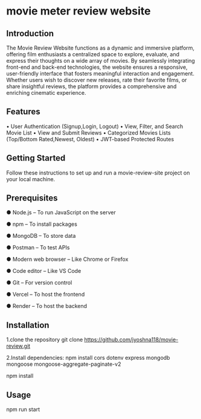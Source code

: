 # movie meter review website
## Introduction
The Movie Review Website functions as a dynamic and immersive platform, offering film enthusiasts a centralized space to explore, evaluate, and express their thoughts on a wide array of movies. By seamlessly integrating front-end and back-end technologies, the website ensures a responsive, user-friendly interface that fosters meaningful interaction and engagement. Whether users wish to discover new releases, rate their favorite films, or share insightful reviews, the platform provides a comprehensive and enriching cinematic experience.

## Features
• User Authentication (Signup,Login, Logout) 
• View, Filter, and Search Movie List 
• View and Submit Reviews 
• Categorized Movies Lists (Top/Bottom Rated,Newest, Oldest) 
• JWT-based Protected Routes

## Getting Started
Follow these instructions to set up and run a movie-review-site project on your local machine.

## Prerequisites
● Node.js – To run JavaScript on the server

● npm – To install packages

● MongoDB – To store data

● Postman – To test APIs

● Modern web browser – Like Chrome or Firefox

● Code editor – Like VS Code

● Git – For version control

● Vercel – To host the frontend

● Render – To host the backend

## Installation
1.clone the repository
git clone https://github.com/jyoshna118/movie-review.git

2.Install dependencies:
npm install cors dotenv express mongodb mongoose mongoose-aggregate-paginate-v2

npm install
## Usage
npm run start


